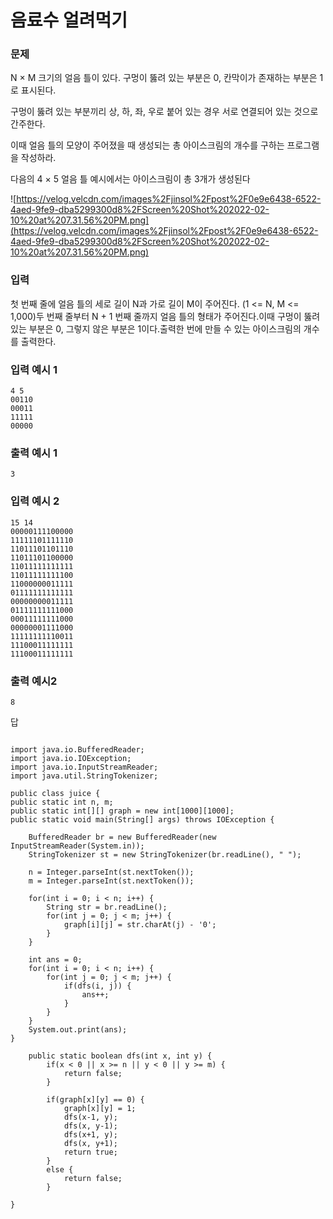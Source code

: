 # 음료수 얼려먹기

### 문제

N × M 크기의 얼음 틀이 있다. 구멍이 뚫려 있는 부분은 0, 칸막이가 존재하는 부분은 1로 표시된다.

구멍이 뚫려 있는 부분끼리 상, 하, 좌, 우로 붙어 있는 경우 서로 연결되어 있는 것으로 간주한다.

이때 얼음 틀의 모양이 주어졌을 때 생성되는 총 아이스크림의 개수를 구하는 프로그램을 작성하라.

다음의 4 × 5 얼음 틀 예시에서는 아이스크림이 총 3개가 생성된다

![https://velog.velcdn.com/images%2Fjinsol%2Fpost%2F0e9e6438-6522-4aed-9fe9-dba5299300d8%2FScreen%20Shot%202022-02-10%20at%207.31.56%20PM.png](https://velog.velcdn.com/images%2Fjinsol%2Fpost%2F0e9e6438-6522-4aed-9fe9-dba5299300d8%2FScreen%20Shot%202022-02-10%20at%207.31.56%20PM.png)

### 입력

첫 번째 줄에 얼음 틀의 세로 길이 N과 가로 길이 M이 주어진다. (1 <= N, M <= 1,000)두 번째 줄부터 N + 1 번째 줄까지 얼음 틀의 형태가 주어진다.이때 구멍이 뚫려있는 부분은 0, 그렇지 않은 부분은 1이다.출력한 번에 만들 수 있는 아이스크림의 개수를 출력한다.

### 입력 예시 1

```
4 5
00110
00011
11111
00000
```

### 출력 예시 1

```
3
```

### 입력 예시 2

```
15 14
00000111100000
11111101111110
11011101101110
11011101100000
11011111111111
11011111111100
11000000011111
01111111111111
00000000011111
01111111111000
00011111111000
00000001111000
11111111110011
11100011111111
11100011111111
```

### 출력 예시2

```
8
```

답

```

import java.io.BufferedReader;
import java.io.IOException;
import java.io.InputStreamReader;
import java.util.StringTokenizer;

public class juice {
public static int n, m;
public static int[][] graph = new int[1000][1000];
public static void main(String[] args) throws IOException {

	BufferedReader br = new BufferedReader(new InputStreamReader(System.in));
	StringTokenizer st = new StringTokenizer(br.readLine(), " ");

	n = Integer.parseInt(st.nextToken());
	m = Integer.parseInt(st.nextToken());

	for(int i = 0; i < n; i++) {
		String str = br.readLine();
		for(int j = 0; j < m; j++) {
			graph[i][j] = str.charAt(j) - '0';
		}
	}

	int ans = 0;
	for(int i = 0; i < n; i++) {
		for(int j = 0; j < m; j++) {
			if(dfs(i, j)) {
				ans++;
			}
		}
	}
	System.out.print(ans);
}

	public static boolean dfs(int x, int y) {
		if(x < 0 || x >= n || y < 0 || y >= m) {
			return false;
		}

		if(graph[x][y] == 0) {
			graph[x][y] = 1;
			dfs(x-1, y);
			dfs(x, y-1);
			dfs(x+1, y);
			dfs(x, y+1);
			return true;
		}
		else {
			return false;
		}

}

```